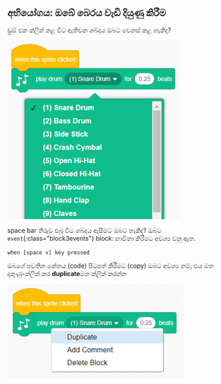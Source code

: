 ## අභියෝගය: ඔබේ බෙරය වැඩි දියුණු කිරීම

ඩ්‍රම් එක ක්ලික් කළ විට ඇතිවන ශබ්දය ඔබට වෙනස් කළ හැකිද?

![තිර රුව(screenshot)](images/band-drum-sound.png)

space bar තීරුව එබූ විට ශබ්දය ඇසීමට ඔබට හැකිද? ඔබට `event`{:class="block3events"} block: භාවිතා කිරීමට අවශ්‍ය වනු ඇත.

```blocks3
when [space v] key pressed
```

ඔබගේ පවතින කේතය (code) පිටපත් කිරීමට (copy) ඔබට අවශ්‍ය නම්, එය මත දකුණු-ක්ලික් කර **duplicate**මත ක්ලික් කරන්න 

![තිර රුව(screenshot)](images/band-duplicate-code.png)